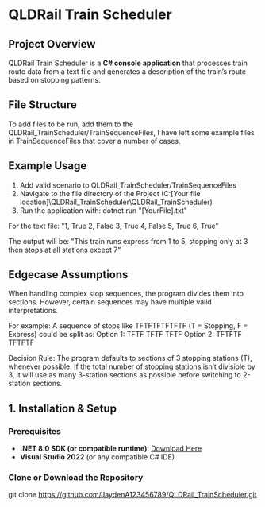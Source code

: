 # **QLDRail Train Scheduler**

## **Project Overview**  
QLDRail Train Scheduler is a **C# console application** that processes train route data from a text file and generates a description of the train’s route based on stopping patterns.

## **File Structure**
To add files to be run, add them to the QLDRail_TrainScheduler/TrainSequenceFiles, I have left some example files in TrainSequenceFiles that cover a number of cases.

## **Example Usage**
1.  Add valid scenario to QLDRail_TrainScheduler/TrainSequenceFiles
2.  Navigate to the file directory of the Project (C:\[Your file location]\QLDRail_TrainScheduler\QLDRail_TrainScheduler)
3.  Run the application with: dotnet run "[YourFile].txt"

For the text file:
"1, True
2, False
3, True
4, False
5, True
6, True"

The output will be: "This train runs express from 1 to 5, stopping only at 3 then stops at all stations except 7"

## **Edgecase Assumptions**
When handling complex stop sequences, the program divides them into sections. However, certain sequences may have multiple valid interpretations.

For example:
A sequence of stops like TFTFTFTFTFTF (T = Stopping, F = Express) could be split as:
    Option 1: TFTF TFTF TFTF
    Option 2: TFTFTF TFTFTF

Decision Rule:
    The program defaults to sections of 3 stopping stations (T), whenever possible.
    If the total number of stopping stations isn’t divisible by 3, it will use as many 3-station sections as possible before switching to 2-station sections.

## **1. Installation & Setup**  

### **Prerequisites**  
- **.NET 8.0 SDK (or compatible runtime)**: [Download Here](https://dotnet.microsoft.com/en-us/download)
- **Visual Studio 2022** (or any compatible C# IDE)

### **Clone or Download the Repository**  
   git clone https://github.com/JaydenA123456789/QLDRail_TrainScheduler.git
